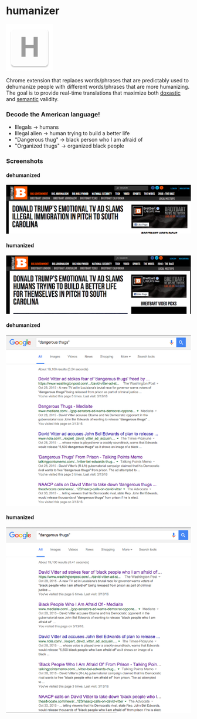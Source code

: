 humanizer
=============

![](logo.png)

Chrome extension that replaces words/phrases that are predictably used to dehumanize people with different words/phrases that are more humanizing. The goal is to provide real-time translations that maximize both [doxastic](https://en.wikipedia.org/wiki/Doxastic_logic) and [semantic](https://en.wikipedia.org/wiki/Semantic_theory_of_truth) validity.

### Decode the American language!
- Illegals -> humans
- Illegal alien -> human trying to build a better life
- "Dangerous thug" -> black person who I am afraid of
- "Organized thugs" -> organized black people 

### Screenshots
#### dehumanized
![](dehumanizedImmigration.png)
#### humanized
![](humanizedImmigration.png)
#### dehumanized
![](dehumanizedDangerousThugs.png)
#### humanized
![](humanizedDangerousThugs.png)


